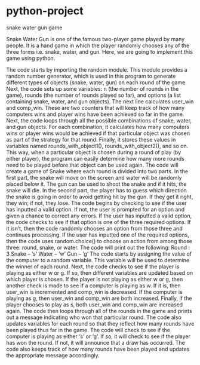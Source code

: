 # python-project

snake water gun game

Snake Water Gun is one of the famous two-player game played by many people.
It is a hand game in which the player randomly chooses any of the three forms i.e. snake, water, and gun.
Here, we are going to implement this game using python.

The code starts by importing the random module.
This module provides a random number generator, which is used in this program to generate different types of objects (snake, water, gun) on each round of the game.
Next, the code sets up some variables: n (the number of rounds in the game), rounds (the number of rounds played so far), and options (a list containing snake, water, and gun objects).
The next line calculates user_win and comp_win.
These are two counters that will keep track of how many computers wins and player wins have been achieved so far in the game.
Next, the code loops through all the possible combinations of snake, water, and gun objects.
For each combination, it calculates how many computers wins or player wins would be achieved if that particular object was chosen as part of the strategy for that round.
Finally, it stores these values in variables named rounds_with_object1(), rounds_with_object2(), and so on.
This way, when a particular object is chosen during a round of play (by either player), the program can easily determine how many more rounds need to be played before that object can be used again.
The code will create a game of Snake where each round is divided into two parts.
In the first part, the snake will move on the screen and water will be randomly placed below it.
The gun can be used to shoot the snake and if it hits, the snake will die.
In the second part, the player has to guess which direction the snake is going in order to avoid getting hit by the gun.
If they get it right, they win; if not, they lose.
The code begins by checking to see if the user has inputted a valid option.
If not, the user is prompted for an option and given a chance to correct any errors.
If the user has inputted a valid option, the code checks to see if that option is one of the three required options.
If it isn’t, then the code randomly chooses an option from those three and continues processing.
If the user has inputted one of the required options, then the code uses random.choice() to choose an action from among those three: round, snake, or water.
The code will print out the following: Round : 3 Snake – ‘s’ Water – ‘w’ Gun – ‘g’
The code starts by assigning the value of the computer to a random variable.
This variable will be used to determine the winner of each round.
Next, the code checks to see if the player is playing as either w or g. If so, then different variables are updated based on which player is chosen.
If the player is not playing as either w or g, then another check is made to see if a computer is playing as w. If it is, then user_win is incremented and comp_win is decreased.
If the computer is playing as g, then user_win and comp_win are both increased.
Finally, if the player chooses to play as s, both user_win and comp_win are increased again.
The code then loops through all of the rounds in the game and prints out a message indicating who won that particular round.
The code also updates variables for each round so that they reflect how many rounds have been played thus far in the game.
The code will check to see if the computer is playing as either ‘s’ or ‘g’.
If so, it will check to see if the player has won the round.
If not, it will announce that a draw has occurred.
The code also keeps track of how many rounds have been played and updates the appropriate message accordingly.
